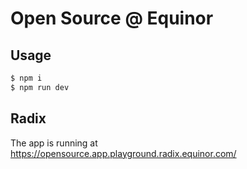 # Open Source @ Equinor

## Usage

```sh
$ npm i
$ npm run dev
```

## Radix

The app is running at https://opensource.app.playground.radix.equinor.com/
